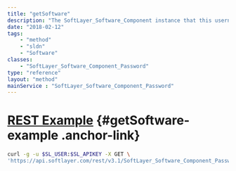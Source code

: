 ```yaml
---
title: "getSoftware"
description: "The SoftLayer_Software_Component instance that this username/password pair is valid for."
date: "2018-02-12"
tags:
    - "method"
    - "sldn"
    - "Software"
classes:
    - "SoftLayer_Software_Component_Password"
type: "reference"
layout: "method"
mainService : "SoftLayer_Software_Component_Password"
---
```


# [REST Example](#getSoftware-example) <a href="/article/rest/"><i class="fas fa-question"></i></a> {#getSoftware-example .anchor-link} 
```bash
curl -g -u $SL_USER:$SL_APIKEY -X GET \
'https://api.softlayer.com/rest/v3.1/SoftLayer_Software_Component_Password/{SoftLayer_Software_Component_PasswordID}/getSoftware'
```
